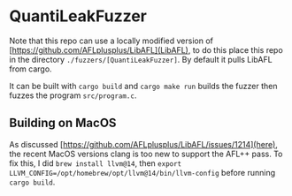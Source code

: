 # QuantiLeakFuzzer

Note that this repo can use a locally modified version of [https://github.com/AFLplusplus/LibAFL](LibAFL), to do this place this repo in the directory `./fuzzers/[QuantiLeakFuzzer]`. By default it pulls LibAFL from cargo.

It can be built with `cargo build` and `cargo make run` builds the fuzzer then fuzzes the program `src/program.c`.

## Building on MacOS

As discussed [https://github.com/AFLplusplus/LibAFL/issues/1214](here), the recent MacOS versions clang is too new to support the AFL++ pass. To fix this, I did `brew install llvm@14`, then
`export LLVM_CONFIG=/opt/homebrew/opt/llvm@14/bin/llvm-config` before running `cargo build`.
